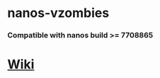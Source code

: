 # nanos-vzombies
### Compatible with nanos build >= 7708865
# [Wiki](https://github.com/vugi99/nanos-vzombies/wiki)
